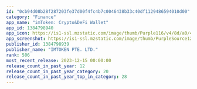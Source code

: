 ```yaml
---
id: "0cb94d08b28f287203fe37d00f4fc4b7c0046438b33c40df1129486594010d00"
category: "Finance"
app_name: "imToken: Crypto&DeFi Wallet"
app_id: 1384798940
app_icon: https://is1-ssl.mzstatic.com/image/thumb/Purple116/v4/8d/a0/4b/8da04b6b-7e1f-aea9-2c8a-f4c37507baa3/AppIcon-1x_U007emarketing-0-10-0-85-220.png/1024x1024bb.png
app_screenshot: https://is1-ssl.mzstatic.com/image/thumb/PurpleSource126/v4/9b/76/3e/9b763e29-5283-17a7-0c00-e6c68f288b95/54cf0ab2-8ac5-4773-bdc7-4242d9ebe59d_MAX-Sceen-A-EN.jpg/1242x2688bb.png
publisher_id: 1384798939
publisher_name: "IMTOKEN PTE. LTD."
rank: 506
most_recent_release: 2023-12-15 00:00:00
release_count_in_past_year: 12
release_count_in_past_year_category: 20
release_count_in_past_year_top_in_category: 28
---
```

